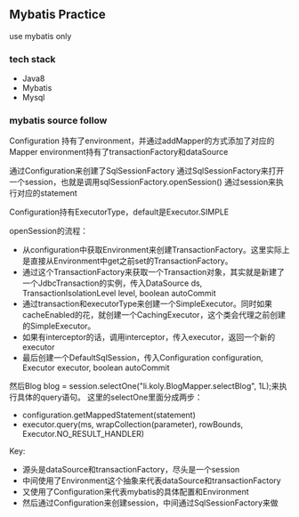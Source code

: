 Mybatis Practice
------------

use mybatis only

### tech stack
* Java8
* Mybatis
* Mysql

### mybatis source follow
Configuration 持有了environment，并通过addMapper的方式添加了对应的Mapper
environment持有了transactionFactory和dataSource

通过Configuration来创建了SqlSessionFactory
通过SqlSessionFactory来打开一个session，也就是调用sqlSessionFactory.openSession()
通过session来执行对应的statement

Configuration持有ExecutorType，default是Executor.SIMPLE

openSession的流程：
* 从configuration中获取Environment来创建TransactionFactory。这里实际上是直接从Environment中get之前set的TransactionFactory。
* 通过这个TransactionFactory来获取一个Transaction对象，其实就是新建了一个JdbcTransaction的实例，传入DataSource ds, TransactionIsolationLevel level, boolean autoCommit
* 通过transaction和executorType来创建一个SimpleExecutor。同时如果cacheEnabled的花，就创建一个CachingExecutor，这个类会代理之前创建的SimpleExecutor。
* 如果有interceptor的话，调用interceptor，传入executor，返回一个新的executor
* 最后创建一个DefaultSqlSession，传入Configuration configuration, Executor executor, boolean autoCommit

然后Blog blog = session.selectOne("li.koly.BlogMapper.selectBlog", 1L);来执行具体的query语句。
这里的selectOne里面分成两步：
* configuration.getMappedStatement(statement)
* executor.query(ms, wrapCollection(parameter), rowBounds, Executor.NO_RESULT_HANDLER)

Key:
* 源头是dataSource和transactionFactory，尽头是一个session
* 中间使用了Environment这个抽象来代表dataSource和transactionFactory
* 又使用了Configuration来代表mybatis的具体配置和Environment
* 然后通过Configuration来创建session，中间通过SqlSessionFactory来做
